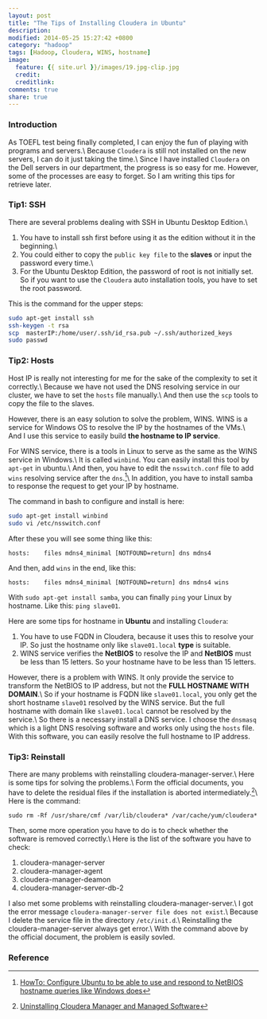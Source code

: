 ```yaml
---
layout: post
title: "The Tips of Installing Cloudera in Ubuntu"
description:
modified: 2014-05-25 15:27:42 +0800
category: "hadoop"
tags: [Hadoop, Cloudera, WINS, hostname]
image:
  feature: {{ site.url }}/images/19.jpg-clip.jpg
  credit:
  creditlink:
comments: true
share: true
---
```


### Introduction
As TOEFL test being finally completed, I can enjoy the fun of playing with programs and servers.\\
Because `Cloudera` is still not installed on the new servers, I can do it just taking the time.\\
Since I have installed `Cloudera` on the Dell servers in our department, the progress is so easy for me. However, some of the processes are easy to forget. So I am writing this tips for retrieve later.

<!--more-->

### Tip1: SSH
There are several problems dealing with SSH in Ubuntu Desktop Edition.\\
 1. You have to install ssh first before using it as the edition without it in the beginning.\\
 2. You could either to copy the `public key file` to the **slaves** or input the password every time.\\
 3. For the Ubuntu Desktop Edition, the password of root is not initially set. So if you want to use the `Cloudera` auto installation tools, you have to set the root password.

This is the command for the upper steps:

~~~ bash
sudo apt-get install ssh
ssh-keygen -t rsa
scp  masterIP:/home/user/.ssh/id_rsa.pub ~/.ssh/authorized_keys
sudo passwd
~~~

### Tip2: Hosts
Host IP is really not interesting for me for the sake of the complexity to set it correctly.\\
Because we have not used the DNS resolving service in our cluster, we have to set the `hosts` file manually.\\
And then use the `scp` tools to copy the file to the slaves.

However, there is an easy solution to solve the problem, WINS. WINS is a service for Windows OS to resolve the IP by the hostnames of the VMs.\\
And I use this service to easily build **the hostname to IP service**.

For WINS service, there is a tools in Linux to serve as the same as the WINS service in Windows.\\
It is called `winbind`. You can easily install this tool by `apt-get` in ubuntu.\\
And then, you have to edit the `nsswitch.conf` file to add `wins` resolving service after the `dns`.[^1]\\
In addition, you have to install samba to response the request to get your IP by hostname.

The command in bash to configure and install is here:

~~~ bash
sudo apt-get install winbind
sudo vi /etc/nsswitch.conf
~~~

After these you will see some thing like this:

~~~
hosts:    files mdns4_minimal [NOTFOUND=return] dns mdns4
~~~

And then, add `wins` in the end, like this:

~~~
hosts:    files mdns4_minimal [NOTFOUND=return] dns mdns4 wins
~~~

With `sudo apt-get install samba`, you can finally `ping` your Linux by hostname.
Like this: `ping slave01`.

Here are some tips for hostname in **Ubuntu** and installing `Cloudera`:

 1. You have to use FQDN in Cloudera, because it uses this to resolve your IP.
 So just the hostname only like `slave01.local` **type** is suitable.
 2. WINS service verifies the **NetBIOS** to resolve the IP
 and **NetBIOS** must be less than 15 letters. So your hostname have to be less than 15 letters.

However, there is a problem with WINS. It only provide the service to transform
the NetBIOS to IP address, but not the **FULL HOSTNAME WITH DOMAIN**.\\
So if your  hostname is FQDN like `slave01.local`, you only get the short hostname `slave01` resolved
by the WINS service. But the full hostname with domain like `slave01.local` cannot be
resolved by the service.\\
So there is a necessary install a DNS service. I choose the `dnsmasq` which is
a light DNS resolving software and works only using the `hosts` file.
With this software, you can easily resolve the full hostname to IP address.



### Tip3: Reinstall
There are many problems with reinstalling cloudera-manager-server.\\
Here is some tips for solving the problems.\\
Form the official documents, you have to delete the residual files if the installation is aborted intermediately.[^2]\\
Here is the command:

~~~
sudo rm -Rf /usr/share/cmf /var/lib/cloudera* /var/cache/yum/cloudera*
~~~

Then, some more operation you have to do is to check whether the software is removed correctly.\\
Here is the list of the software you have to check:

 1. cloudera-manager-server
 2. cloudera-manager-agent
 3. cloudera-manager-deamon
 4. cloudera-manager-server-db-2

I also met some problems with reinstalling cloudera-manager-server.\\
I got the error message `cloudera-manager-server file does not exist`.\\
Because I delete the service file in the directory `/etc/init.d`.\\
Reinstalling the cloudera-manager-server always get error.\\
With the command above by the official document, the problem is easily sovled.

### Reference

[^1]: [HowTo: Configure Ubuntu to be able to use and respond to NetBIOS hostname queries like Windows does](http://www.serenux.com/2009/09/howto-configure-ubuntu-to-be-able-to-use-and-respond-to-netbios-hostname-queries-like-windows-does/)
[^2]: [Uninstalling Cloudera Manager and Managed Software](http://www.cloudera.com/content/cloudera-content/cloudera-docs/CM5/latest/Cloudera-Manager-Installation-Guide/cm5ig_uninstall_cm.html#cmig_topic_18)
